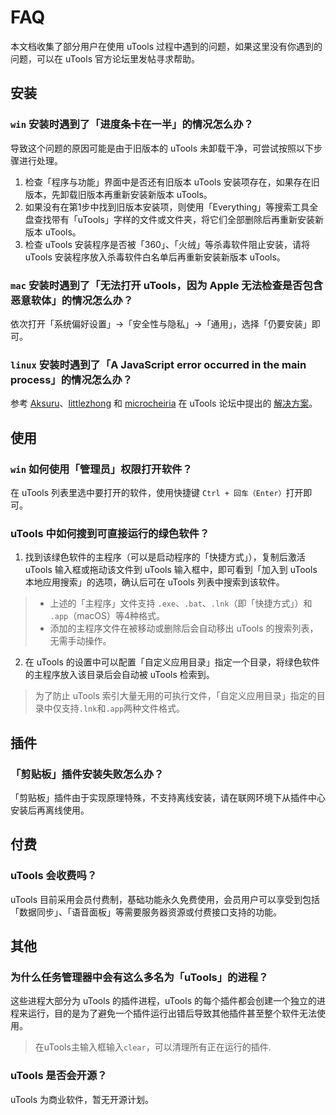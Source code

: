 # FAQ
本文档收集了部分用户在使用 uTools 过程中遇到的问题，如果这里没有你遇到的问题，可以在 uTools 官方论坛里发帖寻求帮助。

## 安装
### `win` 安装时遇到了「进度条卡在一半」的情况怎么办？
导致这个问题的原因可能是由于旧版本的 uTools 未卸载干净，可尝试按照以下步骤进行处理。
1. 检查「程序与功能」界面中是否还有旧版本 uTools 安装项存在，如果存在旧版本，先卸载旧版本再重新安装新版本 uTools。
2. 如果没有在第1步中找到旧版本安装项，则使用「Everything」等搜索工具全盘查找带有「uTools」字样的文件或文件夹，将它们全部删除后再重新安装新版本 uTools。
3. 检查 uTools 安装程序是否被「360」、「火绒」等杀毒软件阻止安装，请将 uTools 安装程序放入杀毒软件白名单后再重新安装新版本 uTools。

### `mac` 安装时遇到了「无法打开 uTools，因为 Apple 无法检查是否包含恶意软体」的情况怎么办？
依次打开「系统偏好设置」→「安全性与隐私」→「通用」，选择「仍要安装」即可。

### `linux` 安装时遇到了「A JavaScript error occurred in the main process」的情况怎么办？
参考 [Aksuru](https://yuanliao.info/u/51376)、[littlezhong](https://yuanliao.info/u/51839) 和 [microcheiria](https://yuanliao.info/u/34323) 在 uTools 论坛中提出的 [解决方案](https://yuanliao.info/d/1865)。

## 使用
### `win` 如何使用「管理员」权限打开软件？
在 uTools 列表里选中要打开的软件，使用快捷键 `Ctrl + 回车（Enter）`打开即可。

### uTools 中如何搜到可直接运行的绿色软件？
1. 找到该绿色软件的主程序（可以是启动程序的「快捷方式」），复制后激活 uTools 输入框或拖动该文件到 uTools 输入框中，即可看到「加入到 uTools 本地应用搜索」的选项，确认后可在 uTools 列表中搜索到该软件。
> - 上述的「主程序」文件支持 `.exe`、`.bat`、`.lnk`（即「快捷方式」）和 `.app`（macOS）等4种格式。
> - 添加的主程序文件在被移动或删除后会自动移出 uTools 的搜索列表，无需手动操作。
2. 在 uTools 的设置中可以配置「自定义应用目录」指定一个目录，将绿色软件的主程序放入该目录后会自动被 uTools 检索到。
> 为了防止 uTools 索引大量无用的可执行文件，「自定义应用目录」指定的目录中仅支持`.lnk`和`.app`两种文件格式。

## 插件
### 「剪贴板」插件安装失败怎么办？
「剪贴板」插件由于实现原理特殊，不支持离线安装，请在联网环境下从插件中心安装后再离线使用。

## 付费
### uTools 会收费吗？
uTools 目前采用会员付费制，基础功能永久免费使用，会员用户可以享受到包括「数据同步」、「语音面板」等需要服务器资源或付费接口支持的功能。

## 其他
### 为什么任务管理器中会有这么多名为「uTools」的进程？
这些进程大部分为 uTools 的插件进程，uTools 的每个插件都会创建一个独立的进程来运行，目的是为了避免一个插件运行出错后导致其他插件甚至整个软件无法使用。
> 在uTools主输入框输入`clear`，可以清理所有正在运行的插件.

### uTools 是否会开源？
uTools 为商业软件，暂无开源计划。
